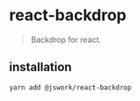 # react-backdrop
> Backdrop for react.

## installation
```shell
yarn add @jswork/react-backdrop
```
